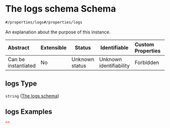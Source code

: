 # The logs schema Schema

```txt
#/properties/logs#/properties/logs
```

An explanation about the purpose of this instance.


| Abstract            | Extensible | Status         | Identifiable            | Custom Properties | Additional Properties | Access Restrictions | Defined In                                                                                      |
| :------------------ | ---------- | -------------- | ----------------------- | :---------------- | --------------------- | ------------------- | ----------------------------------------------------------------------------------------------- |
| Can be instantiated | No         | Unknown status | Unknown identifiability | Forbidden         | Allowed               | none                | [test_result.schema.json\*](../../../spec/0.0.1/test_result.schema.json "open original schema") |

## logs Type

`string` ([The logs schema](test_result-properties-the-logs-schema.md))

## logs Examples

```json
""
```
